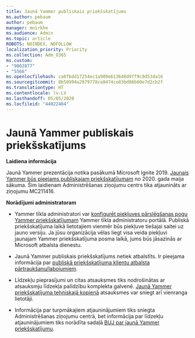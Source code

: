 ```yaml
---
title: Jaunā Yammer publiskais priekšskatījums
ms.author: pebaum
author: pebaum
manager: mnirkhe
ms.audience: Admin
ms.topic: article
ROBOTS: NOINDEX, NOFOLLOW
localization_priority: Priority
ms.collection: Adm_O365
ms.custom:
- "9002877"
- "5566"
ms.openlocfilehash: ca0fbdd17254ec1a909e613648d9ff9c9d53da16
ms.sourcegitcommit: 8b50994a2979778ce8474ce83bd86b60e7d2cb2f
ms.translationtype: HT
ms.contentlocale: lv-LV
ms.lasthandoff: 05/05/2020
ms.locfileid: "44022484"
---
```

# <a name="new-yammer-public-preview"></a>Jaunā Yammer publiskais priekšskatījums

**Laidiena informācija**

Jaunā Yammer prezentācija notika pasākumā Microsoft Ignite 2019. [Jaunais Yammer būs pieejams publiskajam priekšskatījumam](https://docs.microsoft.com/yammer/get-started-with-yammer/newyammer-faq) no 2020. gada maija sākuma. Šim laidienam Administrēšanas ziņojumu centrs tika atjaunināts ar ziņojumu MC211416.

**Norādījumi administratoram**

- Yammer tīkla administratori var [konfigurēt piekļuves pārslēgšanas pogu Yammer priekšskatījumam](https://docs.microsoft.com/yammer/get-started-with-yammer/administrative-settings-opt-in-newyammer) Yammer tīkla administratoru portālā. Publiskā priekšskatījuma laikā lietotajiem vienmēr būs piekļuve tiešajai saitei uz jauno versiju. Ja jūsu organizācija vēlas liegt visa veida piekļuvi jaunajam Yammer priekšskatījuma posma laikā, jums būs jāsazinās ar Microsoft atbalsta dienestu.

- Jaunā Yammer publiskais priekšskatījums netiek atbalstīts. Ir pieejama informācija par [publiskā priekšskatījuma klientu atbalsta pārtraukšanu/labojumiem](https://docs.microsoft.com/yammer/get-started-with-yammer/newyammer-faq#yammer-preview-customer-support).

- Līdzekļu pieprasījumi un citas atsauksmes tiks nodrošinātas ar atsauksmju līdzekļa palīdzību komplekta galvenē. [Jaunā Yammer priekšskatījuma tehniskajā kopienā](https://techcommunity.microsoft.com/t5/new-yammer-preview/bd-p/NewYammerPreview) atsauksmes var sniegt arī vienranga lietotāji.

- Informācija par turpmākajiem atjauninājumiem tiks sniegta Administrēšanas ziņojumu centrā, bet informācija par līdzekļu atjauninājumiem tiks norādīta sadaļā [BUJ par jaunā Yammer priekšskatījumu](https://docs.microsoft.com/yammer/get-started-with-yammer/newyammer-faq).
